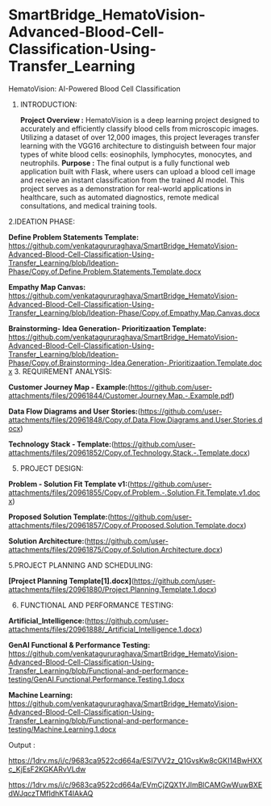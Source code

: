 # SmartBridge_HematoVision-Advanced-Blood-Cell-Classification-Using-Transfer_Learning
HematoVision: AI-Powered Blood Cell Classification

1. INTRODUCTION:
   
   **Project Overview :**
     HematoVision is a deep learning project designed to accurately and efficiently classify blood cells from microscopic images. Utilizing a dataset of over 12,000 images, this project leverages     transfer learning with the VGG16 architecture to distinguish between four major types of white blood cells: eosinophils, lymphocytes, monocytes, and neutrophils.
  **Purpose :**
     The final output is a fully functional web application built with Flask, where users can upload a blood cell image and receive an instant classification from the trained AI model. This project serves as a demonstration for real-world applications in healthcare, such as automated diagnostics, remote medical consultations, and medical training tools.

2.IDEATION PHASE:

**Define Problem Statements Template:** https://github.com/venkatagururaghava/SmartBridge_HematoVision-Advanced-Blood-Cell-Classification-Using-Transfer_Learning/blob/Ideation-Phase/Copy.of.Define.Problem.Statements.Template.docx

**Empathy Map Canvas:** https://github.com/venkatagururaghava/SmartBridge_HematoVision-Advanced-Blood-Cell-Classification-Using-Transfer_Learning/blob/Ideation-Phase/Copy.of.Empathy.Map.Canvas.docx

**Brainstorming- Idea Generation- Prioritizaation Template:** https://github.com/venkatagururaghava/SmartBridge_HematoVision-Advanced-Blood-Cell-Classification-Using-Transfer_Learning/blob/Ideation-Phase/Copy.of.Brainstorming-.Idea.Generation-.Prioritizaation.Template.docx
3. REQUIREMENT ANALYSIS:
   
**Customer Journey Map - Example:**(https://github.com/user-attachments/files/20961844/Customer.Journey.Map.-.Example.pdf)

**Data Flow Diagrams and User Stories:**(https://github.com/user-attachments/files/20961848/Copy.of.Data.Flow.Diagrams.and.User.Stories.docx)

**Technology Stack - Template:**(https://github.com/user-attachments/files/20961852/Copy.of.Technology.Stack.-.Template.docx)
    
5. PROJECT DESIGN:
   
**Problem - Solution Fit Template v1:**(https://github.com/user-attachments/files/20961855/Copy.of.Problem.-.Solution.Fit.Template.v1.docx)

**Proposed Solution Template:**(https://github.com/user-attachments/files/20961857/Copy.of.Proposed.Solution.Template.docx)

**Solution Architecture:**(https://github.com/user-attachments/files/20961875/Copy.of.Solution.Architecture.docx)

5.PROJECT PLANNING AND SCHEDULING:

**[Project Planning Template[1].docx]**(https://github.com/user-attachments/files/20961880/Project.Planning.Template.1.docx)

6. FUNCTIONAL AND PERFORMANCE TESTING:
   
**Artificial_Intelligence:**(https://github.com/user-attachments/files/20961888/_Artificial_Intelligence.1.docx)

**GenAI Functional & Performance Testing:** https://github.com/venkatagururaghava/SmartBridge_HematoVision-Advanced-Blood-Cell-Classification-Using-Transfer_Learning/blob/Functional-and-performance-testing/GenAI.Functional.Performance.Testing.1.docx

**Machine Learning:** https://github.com/venkatagururaghava/SmartBridge_HematoVision-Advanced-Blood-Cell-Classification-Using-Transfer_Learning/blob/Functional-and-performance-testing/Machine.Learning.1.docx

 Output :
 
https://1drv.ms/i/c/9683ca9522cd664a/ESI7VV2z_Q1GvsKw8cGKI14BwHXXc_KjEsF2KGKARvVLdw

https://1drv.ms/i/c/9683ca9522cd664a/EVmCjZQX1YJImBlCAMGwWuwBXEdWJqczTMfIdhKT4lAkAQ
